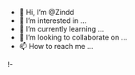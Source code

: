 - 👋 Hi, I’m @Zindd
- 👀 I’m interested in ...
- 🌱 I’m currently learning ...
- 💞️ I’m looking to collaborate on ...
- 📫 How to reach me ...

<!---
Zindd/Zindd is a ✨ special ✨ repository because its `README.md` (this file) appears on your GitHub profile.
You can click the Preview link to take a look at your changes.
--->
!-  
